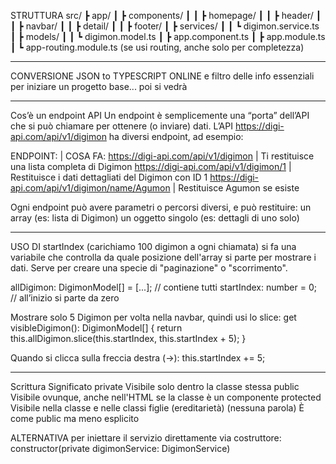 STRUTTURA
src/
 ┣ app/
 ┃ ┣ components/
 ┃ ┃ ┣ homepage/
 ┃ ┃ ┣ header/
 ┃ ┃ ┣ navbar/
 ┃ ┃ ┣ detail/
 ┃ ┃ ┣ footer/
 ┃ ┣ services/
 ┃ ┃ ┗ digimon.service.ts
 ┃ ┣ models/
 ┃ ┃ ┗ digimon.model.ts
 ┃ ┣ app.component.ts
 ┃ ┣ app.module.ts
 ┃ ┗ app-routing.module.ts (se usi routing, anche solo per completezza)

------------------------------------------------------------------------------

CONVERSIONE JSON to TYPESCRIPT ONLINE
e filtro delle info essenziali per iniziare un progetto base... poi si vedrà

------------------------------------------------------------------------------

Cos’è un endpoint API
Un endpoint è semplicemente una “porta” dell’API che si può chiamare per ottenere (o inviare) dati.
L’API https://digi-api.com/api/v1/digimon ha diversi endpoint, ad esempio:

ENDPOINT:											|	COSA FA:
https://digi-api.com/api/v1/digimon					|	Ti restituisce una lista completa di Digimon
https://digi-api.com/api/v1/digimon/1				|	Restituisce i dati dettagliati del Digimon con ID 1
https://digi-api.com/api/v1/digimon/name/Agumon		|	Restituisce Agumon se esiste

Ogni endpoint può avere parametri o percorsi diversi, e può restituire:
    un array (es: lista di Digimon)
    un oggetto singolo (es: dettagli di uno solo)

------------------------------------------------------------------------------

USO DI startIndex (carichiamo 100 digimon a ogni chiamata)
si fa una variabile che controlla da quale posizione dell'array si parte per mostrare i dati. Serve per creare una specie di "paginazione" o "scorrimento".

allDigimon: DigimonModel[] = [...]; // contiene tutti
startIndex: number = 0; // all’inizio si parte da zero

Mostrare solo 5 Digimon per volta nella navbar, quindi usi lo slice:
get visibleDigimon(): DigimonModel[] {
  return this.allDigimon.slice(this.startIndex, this.startIndex + 5);
}

Quando si clicca sulla freccia destra (→):
this.startIndex += 5;

------------------------------------------------------------------------------

Scrittura					Significato
private						Visibile solo dentro la classe stessa
public						Visibile ovunque, anche nell'HTML se la classe è un componente
protected					Visibile nella classe e nelle classi figlie (ereditarietà)
(nessuna parola)			È come public ma meno esplicito


ALTERNATIVA per iniettare il servizio direttamente via costruttore:
	constructor(private digimonService: DigimonService)